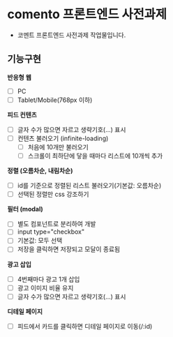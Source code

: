 # comento 프론트엔드 사전과제 
- 코멘트 프론트엔드 사전과제 작업물입니다.

## 기능구현
**반응형 웹**
- [ ] PC
- [ ] Tablet/Mobile(768px 이하)

**피드 컨텐츠**
- [ ] 글자 수가 많으면 자르고 생략기호(...) 표시
- [ ] 컨텐츠 불러오기 (infinite-loading)
    - [ ] 처음에 10개만 불러오기
    - [ ] 스크롤이 최하단에 닿을 때마다 리스트에 10개씩 추가

**정렬 (오름차순, 내림차순)**
- [ ] id를 기준으로 정렬된 리스트 불러오기(기본값: 오름차순)
- [ ] 선택된 정렬만 css 강조하기

**필터 (modal)**
- [ ] 별도 컴포넌트로 분리하여 개발
- [ ] input type="checkbox"
- [ ] 기본값: 모두 선택
- [ ] 저장을 클릭하면 저장되고 모달이 종료됨

**광고 삽입**
- [ ] 4번째마다 광고 1개 삽입
- [ ] 광고 이미지 비율 유지
- [ ] 글자 수가 많으면 자르고 생략기호(...) 표시

**디테일 페이지**
- [ ] 피드에서 카드를 클릭하면 디테일 페이지로 이동(/:id)
